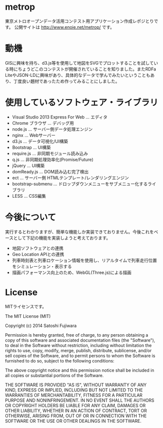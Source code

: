 metrop
======

東京メトロオープンデータ活用コンテスト用アプリケーション作成レポジとりです。
公開サイトは http://www.enoie.net/metrop/ です。

動機
======

 GISに興味を持ち、d3.js等を使用して地図をSVGでプロットすることを試している時にちょうどこのコンテストが開催されていることを知りました。またRDFa LiteやJSON-LDに興味があり、具体的なデータで学んでみたいということもあり、丁度良い題材であったため作ってみることにしました。

使用しているソフトウェア・ライブラリ
======

* Visual Studio 2013 Express For Web ... エディタ
* Chrome ブラウザ ... デバッグ用
* node.js ... サーバー側データ処理エンジン
* nginx ... Webサーバー
* d3.js ... データ可視化/UI構築
* Bootstrap  ... UI構築
* require.js ... 非同期モジュール読み込み
* q.js ... 非同期処理効率化(Promise/Future)
* jQuery  ... UI構築
* domReady.js ... DOM読み込む完了検出
* ect ... サーバー側 HTMLテンプレート/レンダリングエンジン
* bootstrap-submenu ... ドロップダウンメニューをサブメニュー化するライブラリ
* LESS ... CSS編集

今後について
==========

実行するとわかりますが、簡単な機能しか実装できておりません。今後これをベースとして下記の機能を実装しようと考えております。

* 地図ソフトウェアとの連携
* Geo Location APIとの連携
* 列車時刻表と列車ロケーション情報を使用し、リアルタイムで列車走行位置をシミュレーション・表示する
* 描画パフォーマンス向上のため、WebGL(Three.js)による描画


License
=======
MITライセンスです。

The MIT License (MIT)

Copyright (c) 2014 Satoshi Fujiwara

Permission is hereby granted, free of charge, to any person obtaining a copy
of this software and associated documentation files (the "Software"), to deal
in the Software without restriction, including without limitation the rights
to use, copy, modify, merge, publish, distribute, sublicense, and/or sell
copies of the Software, and to permit persons to whom the Software is
furnished to do so, subject to the following conditions:

The above copyright notice and this permission notice shall be included in
all copies or substantial portions of the Software.

THE SOFTWARE IS PROVIDED "AS IS", WITHOUT WARRANTY OF ANY KIND, EXPRESS OR
IMPLIED, INCLUDING BUT NOT LIMITED TO THE WARRANTIES OF MERCHANTABILITY,
FITNESS FOR A PARTICULAR PURPOSE AND NONINFRINGEMENT. IN NO EVENT SHALL THE
AUTHORS OR COPYRIGHT HOLDERS BE LIABLE FOR ANY CLAIM, DAMAGES OR OTHER
LIABILITY, WHETHER IN AN ACTION OF CONTRACT, TORT OR OTHERWISE, ARISING FROM,
OUT OF OR IN CONNECTION WITH THE SOFTWARE OR THE USE OR OTHER DEALINGS IN
THE SOFTWARE.

